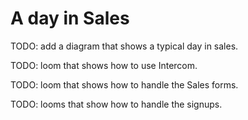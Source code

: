 # A day in Sales

TODO: add a diagram that shows a typical day in sales.

TODO: loom that shows how to use Intercom.

TODO: loom that shows how to handle the Sales forms.

TODO: looms that show how to handle the signups.
